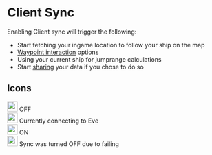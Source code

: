 # Client Sync
Enabling Client sync will trigger the following:

 - Start fetching your ingame location to follow your ship on the map
 - [Waypoint interaction](https://eveeye.readthedocs.io/en/latest/sync/waypoints/) options
 - Using your current ship for jumprange calculations
 - Start [sharing](https://eveeye.readthedocs.io/en/latest/sharing/cloud/) your data if you chose to do so

## Icons
<img src="https://raw.githubusercontent.com/Risingson/eedocs/master/docs/images/Marker-100_off.png" width="24" height="24" > OFF<br>
<img src="https://raw.githubusercontent.com/Risingson/eedocs/master/docs/images/Marker-100_standby.png" width="24" height="24" > Currently connecting to Eve<br>
<img src="https://raw.githubusercontent.com/Risingson/eedocs/master/docs/images/Marker-100_on.png" width="24" height="24" > ON<br>
<img src="https://raw.githubusercontent.com/Risingson/eedocs/master/docs/images/Marker-100_fail.png" width="24" height="24" > Sync was turned OFF due to failing<br>



<!--stackedit_data:
eyJoaXN0b3J5IjpbLTE4ODk0MDcyMjUsLTQ1NzE3NDE0OSwzMT
UzOTI2NzksMTM1NDU0Mjk2Niw3MjA5MDMwMjMsLTE3NjkzOTQw
ODgsODI3ODA2ODI3LDE4ODAwMDE4LDE4OTI5MjYwOCwtNDIxND
U1Mjk4LDEwNjQxMTM3OSwtMTI4MzUzNTA5NywtNzcwOTM2ODQw
LDYwNzU2NDQ3LC0yMTAzNzc1ODYzLDQwNDQxNDYxOSwtMjA4MD
UwODU0NywxMjUzMTQ3NjU1LC0xNDY3MDg4ODk0LDIwMjg3NzY2
MjFdfQ==
-->